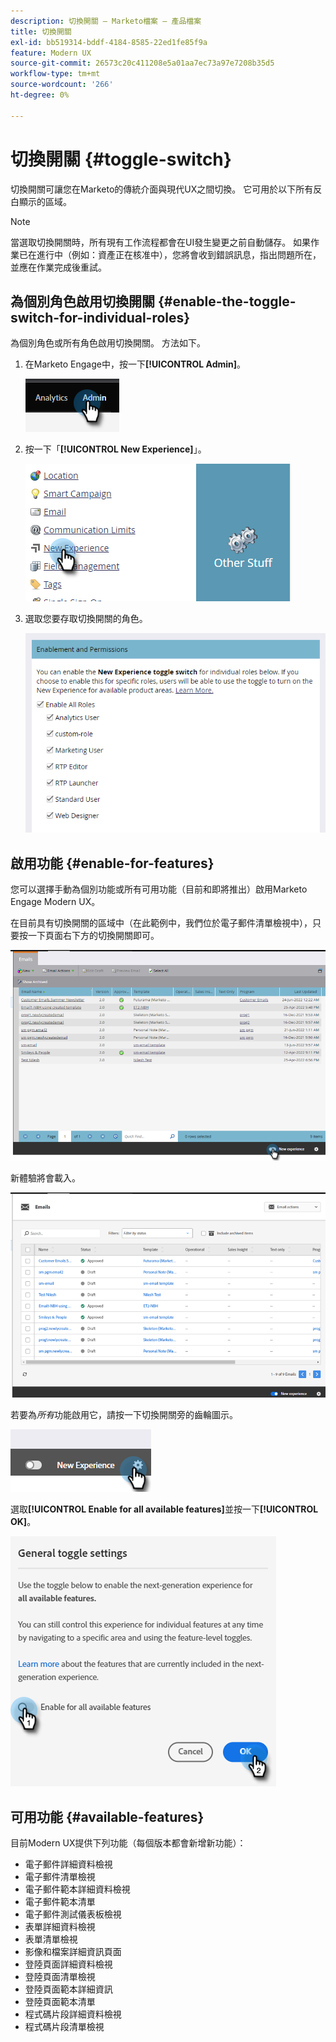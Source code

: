 ```yaml
---
description: 切換開關 — Marketo檔案 — 產品檔案
title: 切換開關
exl-id: bb519314-bddf-4184-8585-22ed1fe85f9a
feature: Modern UX
source-git-commit: 26573c20c411208e5a01aa7ec73a97e7208b35d5
workflow-type: tm+mt
source-wordcount: '266'
ht-degree: 0%

---
```


# 切換開關 {#toggle-switch}

切換開關可讓您在Marketo的傳統介面與現代UX之間切換。 它可用於以下所有反白顯示的區域。

>[!NOTE]
>
>當選取切換開關時，所有現有工作流程都會在UI發生變更之前自動儲存。 如果作業已在進行中（例如：資產正在核准中），您將會收到錯誤訊息，指出問題所在，並應在作業完成後重試。

## 為個別角色啟用切換開關 {#enable-the-toggle-switch-for-individual-roles}

為個別角色或所有角色啟用切換開關。 方法如下。

1. 在Marketo Engage中，按一下&#x200B;**[!UICONTROL Admin]**。

   ![](assets/toggle-switch-1.png)

1. 按一下「**[!UICONTROL New Experience]**」。

   ![](assets/toggle-switch-2.png)

1. 選取您要存取切換開關的角色。

   ![](assets/toggle-switch-3.png)

## 啟用功能 {#enable-for-features}

您可以選擇手動為個別功能或所有可用功能（目前和即將推出）啟用Marketo Engage Modern UX。

在目前具有切換開關的區域中（在此範例中，我們位於電子郵件清單檢視中），只要按一下頁面右下方的切換開關即可。

![](assets/toggle-switch-4.png)

新體驗將會載入。

![](assets/toggle-switch-5.png)

若要為&#x200B;_所有_&#x200B;功能啟用它，請按一下切換開關旁的齒輪圖示。

![](assets/toggle-switch-6.png)

選取&#x200B;**[!UICONTROL Enable for all available features]**&#x200B;並按一下&#x200B;**[!UICONTROL OK]**。

![](assets/toggle-switch-7.png)

## 可用功能 {#available-features}

目前Modern UX提供下列功能（每個版本都會新增新功能）：

* 電子郵件詳細資料檢視
* 電子郵件清單檢視
* 電子郵件範本詳細資料檢視
* 電子郵件範本清單
* 電子郵件測試儀表板檢視
* 表單詳細資料檢視
* 表單清單檢視
* 影像和檔案詳細資訊頁面
* 登陸頁面詳細資料檢視
* 登陸頁面清單檢視
* 登陸頁面範本詳細資訊
* 登陸頁面範本清單
* 程式碼片段詳細資料檢視
* 程式碼片段清單檢視
